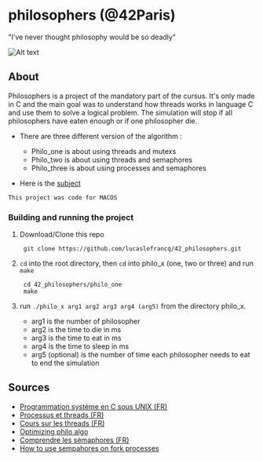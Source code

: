 # philosophers (@42Paris)

"I’ve never thought philosophy would be so deadly"

![Alt text](https://github.com/lucaslefrancq/42_philosophers/blob/main/philo_example.png)

## About

Philosophers is a project of the mandatory part of the cursus.
It's only made in C and the main goal was to understand how threads works in language C and use them to solve a logical problem.
The simulation will stop if all philosophers have eaten enough or if one philosopher die.

- There are three different version of the algorithm :
    - Philo_one is about using threads and mutexs
    - Philo_two is about using threads and semaphores
    - Philo_three is about using processes and semaphores

- Here is the [subject][1]

`This project was code for MACOS`

### Building and running the project

1. Download/Clone this repo

        git clone https://github.com/lucaslefrancq/42_philosophers.git
2. `cd` into the root directory, then `cd` into philo_x (one, two or three) and run `make`

        cd 42_philosophers/philo_one
        make

3.  run `./philo_x arg1 arg2 arg3 arg4 (arg5)` from the directory philo_x.
    - arg1 is the number of philosopher
    - arg2 is the time to die in ms
    - arg3 is the time to eat in ms
    - arg4 is the time to sleep in ms
    - arg5 (optional) is the number of time each philosopher needs to eat to end the simulation
    
## Sources

- [Programmation système en C sous UNIX (FR)][5]
- [Processus et threads (FR)][2]
- [Cours sur les threads (FR)][3]
- [Optimizing philo algo][4]
- [Comprendre les sémaphores (FR)][6]
- [How to use sempahores on fork processes][7]

[1]: https://github.com/lucaslefrancq/42_philosophers/blob/main/philosophers.en.subject.pdf
[2]: https://zestedesavoir.com/tutoriels/607/les-systemes-dexploitation/processus-et-threads/
[3]: https://cours.polymtl.ca/inf2610/documentation/notes/chap4.pdf
[4]: https://www.notion.so/philosophers-VM-c60be9c836084edfbcd9c07e29b429c4
[5]: https://pub.phyks.me/sdz/sdz/la-programmation-systeme-en-c-sous-unix.html#Lesthreads
[6]: https://sites.uclouvain.be/SystInfo/notes/Theorie/html/Threads/coordination.html
[7]: https://stackoverflow.com/questions/16400820/how-to-use-posix-semaphores-on-forked-processes-in-c
